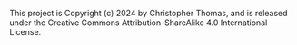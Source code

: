 This project is Copyright (c) 2024 by Christopher Thomas, and is released
under the Creative Commons Attribution-ShareAlike 4.0 International
License.
